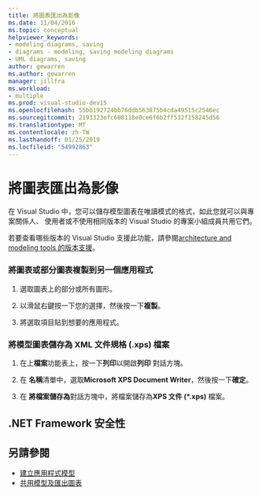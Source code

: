 ```yaml
---
title: 將圖表匯出為影像
ms.date: 11/04/2016
ms.topic: conceptual
helpviewer_keywords:
- modeling diagrams, saving
- diagrams - modeling, saving modeling diagrams
- UML diagrams, saving
author: gewarren
ms.author: gewarren
manager: jillfra
ms.workload:
- multiple
ms.prod: visual-studio-dev15
ms.openlocfilehash: 55bb192724bb76ddb563875b4cda49515c2546ec
ms.sourcegitcommit: 2193323efc608118e0ce6f6b2ff532f158245d56
ms.translationtype: MT
ms.contentlocale: zh-TW
ms.lasthandoff: 01/25/2019
ms.locfileid: "54992863"
---
```

# <a name="export-diagrams-as-images"></a>將圖表匯出為影像
在 Visual Studio 中，您可以儲存模型圖表在唯讀模式的格式，如此您就可以與專案關係人、 使用者或不使用相同版本的 Visual Studio 的專案小組成員共用它們。

 若要查看哪些版本的 Visual Studio 支援此功能，請參閱[architecture and modeling tools 的版本支援](../modeling/what-s-new-for-design-in-visual-studio.md#VersionSupport)。

### <a name="to-copy-a-diagram-or-part-of-a-diagram-to-another-application"></a>將圖表或部分圖表複製到另一個應用程式

1.  選取圖表上的部分或所有圖形。

2.  以滑鼠右鍵按一下您的選擇，然後按一下**複製**。

3.  將選取項目貼到想要的應用程式。

### <a name="to-save-a-modeling-diagram-as-an-xml-paper-specification-xps-file"></a>將模型圖表儲存為 XML 文件規格 (.xps) 檔案

1.  在上**檔案**功能表上，按一下**列印**以開啟**列印** 對話方塊。

2.  在 **名稱**清單中，選取**Microsoft XPS Document Writer**，然後按一下**確定**。

3.  在 **將檔案儲存為**對話方塊中，將檔案儲存為**XPS 文件 (\*.xps)** 檔案。

## <a name="net-framework-security"></a>.NET Framework 安全性

## <a name="see-also"></a>另請參閱

- [建立應用程式模型](../modeling/create-models-for-your-app.md)
- [共用模型及匯出圖表](../modeling/share-models-and-exporting-diagrams.md)